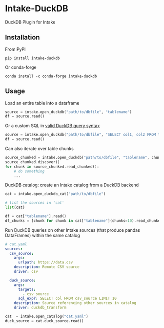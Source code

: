 # Intake-DuckDB

DuckDB Plugin for Intake

## Installation

From PyPI
```shell
pip install intake-duckdb
```

Or conda-forge
```shell
conda install -c conda-forge intake-duckdb
```
## Usage

Load an entire table into a dataframe
```python
source = intake.open_duckdb("path/to/dbfile", "tablename")
df = source.read()

```
Or a custom SQL in [valid DuckDB query syntax](https://duckdb.org/docs/sql/query_syntax/select)
```python
source = intake.open_duckdb("path/to/dbfile", "SELECT col1, col2 FROM tablename")
df = source.read()
```

Can also iterate over table chunks
```python
source_chunked = intake.open_duckdb("path/to/dbfile", "tablename", chunks=10)
source_chunked.discover()
for chunk in source_chunked.read_chunked():
    # do something
    ...
```

DuckDB catalog: create an Intake catalog from a DuckDB backend
```python
cat = intake.open_duckdb_cat("path/to/dbfile")

# list the sources in 'cat'
list(cat)

df = cat["tablename"].read()
df_chunks = [chunk for chunk in cat["tablename"](chunks=10).read_chunked()]
```

Run DuckDB queries on other Intake sources (that produce pandas DataFrames) within the same catalog
```yaml
# cat.yaml
sources:
  csv_source:
    args:
      urlpath: https://data.csv
    description: Remote CSV source
    driver: csv

  duck_source:
    args:
      targets:
        - csv_source
      sql_expr: SELECT col FROM csv_source LIMIT 10
    description: Source referencing other sources in catalog
    driver: duckdb_transform
```
```python
cat  = intake.open_catalog("cat.yaml")
duck_source = cat.duck_source.read()
```
